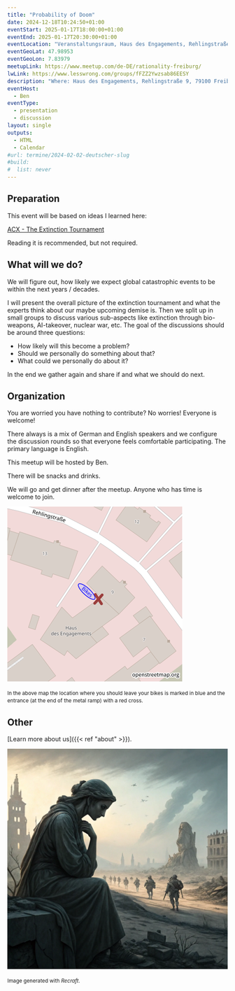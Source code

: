```yaml
---
title: "Probability of Doom"
date: 2024-12-18T10:24:50+01:00
eventStart: 2025-01-17T18:00:00+01:00
eventEnd: 2025-01-17T20:30:00+01:00
eventLocation: "Veranstaltungsraum, Haus des Engagements, Rehlingstraße 9, 79100 Freiburg"
eventGeoLat: 47.98953
eventGeoLon: 7.83979
meetupLink: https://www.meetup.com/de-DE/rationality-freiburg/
lwLink: https://www.lesswrong.com/groups/fFZZ2Ywzsab86EESY
description: "Where: Haus des Engagements, Rehlingstraße 9, 79100 Freiburg. When: Friday, January 17th at 18:00 hours CET."
eventHost:
  - Ben
eventType:
  - presentation
  - discussion
layout: single
outputs:
  - HTML
  - Calendar
#url: termine/2024-02-02-deutscher-slug
#build:
#  list: never
---
```



## Preparation

This event will be based on ideas I learned here:

[ACX - The Extinction Tournament](https://www.astralcodexten.com/p/the-extinction-tournament)

Reading it is recommended, but not required.


## What will we do?

We will figure out, how likely we expect global catastrophic events to be within the next years / decades.

I will present the overall picture of the extinction tournament and what the experts think about our maybe upcoming demise is.
Then we split up in small groups to discuss various sub-aspects like extinction through bio-weapons, AI-takeover, nuclear war, etc.
The goal of the discussions should be around three questions:

 - How likely will this become a problem?
 - Should we personally do something about that?
 - What could we personally do about it?

In the end we gather again and share if and what we should do next.

## Organization

You are worried you have nothing to contribute? No worries! Everyone is
welcome!

There always is a mix of German and English speakers and we configure the
discussion rounds so that everyone feels comfortable participating. The primary
language is English.

This meetup will be hosted by Ben.

There will be snacks and drinks.

We will go and get dinner after the meetup. Anyone who has time is welcome to
join.

![Location (Veranstaltungsraum, Haus des Engagements)](/images/hde-new-building-2.png)

<small>In the above map the location where you should leave your bikes is marked
in blue and the entrance (at the end of the metal ramp) with a red cross.</small>


## Other

[Learn more about us]({{< ref "about" >}}).

![Thinking about despair](cover.webp "Thinking about despair")

<small>Image generated with _Recraft_.</small>
